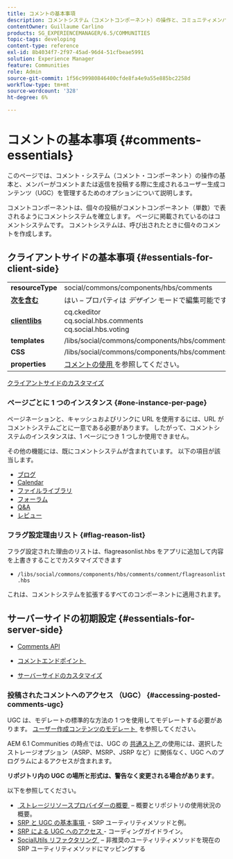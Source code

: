 ```yaml
---
title: コメントの基本事項
description: コメントシステム（コメントコンポーネント）の操作と、コミュニティメンバーの投稿でのユーザー生成コンテンツ（UGC）の管理について説明します。
contentOwner: Guillaume Carlino
products: SG_EXPERIENCEMANAGER/6.5/COMMUNITIES
topic-tags: developing
content-type: reference
exl-id: 8b4034f7-2f97-45ad-96d4-51cfbeae5991
solution: Experience Manager
feature: Communities
role: Admin
source-git-commit: 1f56c99980846400cfde8fa4e9a55e885bc2258d
workflow-type: tm+mt
source-wordcount: '328'
ht-degree: 6%

---
```


# コメントの基本事項 {#comments-essentials}

このページでは、コメント・システム（コメント・コンポーネント）の操作の基本と、メンバーがコメントまたは返信を投稿する際に生成されるユーザー生成コンテンツ（UGC）を管理するためのオプションについて説明します。

コメントコンポーネントは、個々の投稿がコメントコンポーネント（単数）で表されるようにコメントシステムを確立します。 ページに掲載されているのはコメントシステムです。 コメントシステムは、呼び出されたときに個々のコメントを作成します。

## クライアントサイドの基本事項 {#essentials-for-client-side}

<table>
 <tbody>
  <tr>
   <td> <strong>resourceType</strong></td>
   <td> social/commons/components/hbs/comments</td>
  </tr>
  <tr>
   <td> <a href="scf.md#add-or-include-a-communities-component"><strong> 次を含む </strong></a></td>
   <td>はい – プロパティは <i> デザイン </i> モードで編集可能です</td>
  </tr>
  <tr>
   <td> <a href="client-customize.md#clientlibs-for-scf"><strong>clientlibs</strong></a></td>
   <td>cq.ckeditor<br />cq.social.hbs.comments<br />cq.social.hbs.voting</td>
  </tr>
  <tr>
   <td> <strong>templates</strong></td>
   <td> /libs/social/commons/components/hbs/comments/comments.hbs<br /> </td>
  </tr>
  <tr>
   <td> <strong>CSS</strong></td>
   <td> /libs/social/commons/components/hbs/comments/clientlibs/commentsystem.css</td>
  </tr>
  <tr>
   <td><strong> properties</strong></td>
   <td> <a href="comments.md"> コメントの使用 </a> を参照してください。</td>
  </tr>
 </tbody>
</table>

[クライアントサイドのカスタマイズ](client-customize.md)

### ページごとに 1 つのインスタンス {#one-instance-per-page}

ページネーションと、キャッシュおよびリンクに URL を使用するには、URL がコメントシステムごとに一意である必要があります。 したがって、コメントシステムのインスタンスは、1 ページにつき 1 つしか使用できません。

その他の機能には、既にコメントシステムが含まれています。 以下の項目が該当します。

* [ブログ](blog-developer-basics.md)
* [Calendar](calendar-basics-for-developers.md)
* [ファイルライブラリ](essentials-file-library.md)
* [フォーラム](essentials-forum.md)
* [Q&amp;A](qna-essentials.md)
* [レビュー](reviews-basics.md)

### フラグ設定理由リスト {#flag-reason-list}

フラグ設定された理由のリストは、flagreasonlist.hbs をアプリに追加して内容を上書きすることでカスタマイズできます

* `/libs/social/commons/components/hbs/comments/comment/flagreasonlist.hbs`

これは、コメントシステムを拡張するすべてのコンポーネントに適用されます。

## サーバーサイドの初期設定 {#essentials-for-server-side}

* [Comments API](https://developer.adobe.com/experience-manager/reference-materials/6-5/javadoc/com/adobe/cq/social/commons/comments/api/package-summary.html)

* [&#x200B; コメントエンドポイント &#x200B;](https://developer.adobe.com/experience-manager/reference-materials/6-5/javadoc/com/adobe/cq/social/commons/comments/endpoints/package-summary.html)

* [サーバーサイドのカスタマイズ](server-customize.md)

### 投稿されたコメントへのアクセス （UGC） {#accessing-posted-comments-ugc}

UGC は、モデレートの標準的な方法の 1 つを使用してモデレートする必要があります。
[&#x200B; ユーザー作成コンテンツのモデレート &#x200B;](moderate-ugc.md) を参照してください。

AEM 6.1 Communities の時点では、UGC の [&#x200B; 共通ストア &#x200B;](working-with-srp.md) の使用には、選択したストレージオプション（ASRP、MSRP、JSRP など）に関係なく、UGC へのプログラムによるアクセスが含まれます。

**リポジトリ内の UGC の場所と形式は、警告なく変更される場合があります**。

以下を参照してください。

* [&#x200B; ストレージリソースプロバイダーの概要 &#x200B;](srp.md) – 概要とリポジトリの使用状況の概要。
* [SRP と UGC の基本事項 &#x200B;](srp-and-ugc.md) - SRP ユーティリティメソッドと例。
* [SRP による UGC へのアクセス &#x200B;](accessing-ugc-with-srp.md) - コーディングガイドライン。
* [SocialUtils リファクタリング &#x200B;](socialutils.md) – 非推奨のユーティリティメソッドを現在の SRP ユーティリティメソッドにマッピングする
